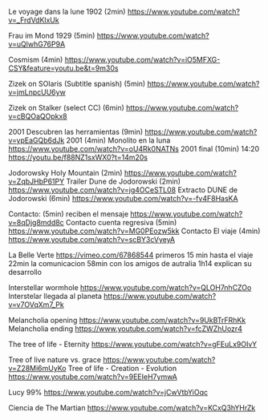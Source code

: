 Le voyage dans la lune 1902 (2min) https://www.youtube.com/watch?v=_FrdVdKlxUk

Frau im Mond 1929 (5min) https://www.youtube.com/watch?v=uQlwhG76P9A

Cosmism (4min) https://www.youtube.com/watch?v=iO5MFXG-CSY&feature=youtu.be&t=9m30s

Zizek on SOlaris (Subtitle spanish) (5min) https://www.youtube.com/watch?v=jmLnpcUU6yw

Zizek on Stalker (select CC) (6min) https://www.youtube.com/watch?v=cBQOaQOpkx8

2001 Descubren las herramientas (9min) https://www.youtube.com/watch?v=ypEaGQb6dJk
2001 (4min) Monolito en la luna https://www.youtube.com/watch?v=oU4Rk0NATNs
2001 final (10min) 14:20 https://youtu.be/f88NZ1sxWX0?t=14m20s


Jodorowsky Holy Mountain (2min) https://www.youtube.com/watch?v=ZqbJHbP61PY
Trailer Dune de Jodorowski (2min) https://www.youtube.com/watch?v=jg4OCeSTL08
Extracto DUNE de Jodorowski (6min) https://www.youtube.com/watch?v=-fv4F8HasKA


Contacto: (5min) reciben el mensaje https://www.youtube.com/watch?v=8qDjg8mdd8c
Contacto cuenta regresiva (5min) https://www.youtube.com/watch?v=MG0PEozw5kk
Contacto El viaje (4min) https://www.youtube.com/watch?v=scBY3cVyeyA





La Belle Verte https://vimeo.com/67868544 
primeros 15 min hasta el viaje
22min la comunicacion
58min con los amigos de autralia
1h14 explican su desarrollo


Interstellar wormhole https://www.youtube.com/watch?v=QLOH7nhCZOo
Interstelar llegada al planeta https://www.youtube.com/watch?v=v7OVqXm7_Pk


Melancholia opening https://www.youtube.com/watch?v=9UkBTrFRhKk
Melancholia ending https://www.youtube.com/watch?v=fcZWZhUozr4

The tree of life - Eternity https://www.youtube.com/watch?v=gFEuLx9OIvY

Tree of live nature vs. grace https://www.youtube.com/watch?v=Z28Mi6mUyKo
Tree of life - Creation - Evolution https://www.youtube.com/watch?v=9EEIeH7ymwA

Lucy 99% https://www.youtube.com/watch?v=jCwVtbYiOqc

Ciencia de The Martian https://www.youtube.com/watch?v=KCxQ3hYHrZk




